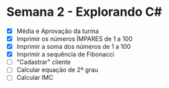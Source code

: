 # Semana 2 - Explorando C#
- [x]  Média e Aprovação da turma
- [x]  Imprimir os números ÍMPARES de 1 a 100
- [x]  Imprimir a soma dos números de 1 a 100
- [x]  Imprimir a sequência de Fibonacci
- [ ]  "Cadastrar" cliente
- [ ]  Calcular equação de 2º grau
- [ ]  Calcular IMC
